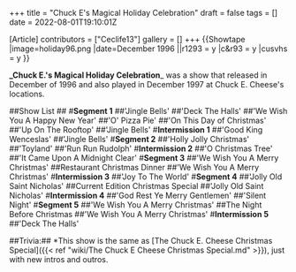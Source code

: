 +++
title = "Chuck E's Magical Holiday Celebration"
draft = false
tags = []
date = 2022-08-01T19:10:01Z

[Article]
contributors = ["Ceclife13"]
gallery = []
+++
{{Showtape
|image=holiday96.png
|date=December 1996
||r1293 = y
|c&r93 = y
|cusvhs = y
}}

**_Chuck E.'s Magical Holiday Celebration**_ was a show that released in December of 1996 and also played in December 1997 at Chuck E. Cheese's locations. 

##Show List ##
#**Segment 1**
##'Jingle Bells'
##'Deck The Halls'
##'We Wish You A Happy New Year'
##'O' Pizza Pie'
##'On This Day of Christmas'
##'Up On The Rooftop'
##'Jingle Bells'
#**Intermission 1**
##'Good King Wenceslas'
##'Jingle Bells'
#**Segment 2**
##'Holly Jolly Christmas'
##'Toyland'
##'Run Run Rudolph'
#**Intermission 2**
##'O Christmas Tree'
##'It Came Upon A Midnight Clear'
#**Segment 3**
##'We Wish You A Merry Christmas'
##Restaurant Christmas Dinner
##'We Wish You A Merry Christmas'
#**Intermission 3**
##'Joy To The World'
#**Segment 4**
##'Jolly Old Saint Nicholas'
##Current Edition Christmas Special
##'Jolly Old Saint Nicholas'
#**Intermission 4**
##'God Rest Ye Merry Gentlemen'
##'Silent Night'
#**Segment 5**
##'We Wish You A Merry Christmas'
##The Night Before Christmas
##'We Wish You A Merry Christmas'
#**Intermission 5**
##'Deck The Halls'


##Trivia:##
*This show is the same as [The Chuck E. Cheese Christmas Special]({{< ref "wiki/The Chuck E Cheese Christmas Special.md" >}}), just with new intros and outros.